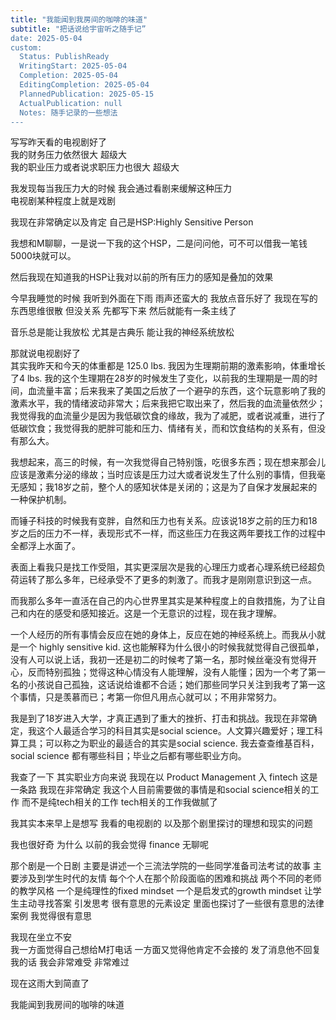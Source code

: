 ```yaml
---  
title: "我能闻到我房间的咖啡的味道"  
subtitle: "把话说给宇宙听之随手记”  
date: 2025-05-04  
custom:  
  Status: PublishReady  
  WritingStart: 2025-05-04  
  Completion: 2025-05-04  
  EditingCompletion: 2025-05-04  
  PlannedPublication: 2025-05-15  
  ActualPublication: null  
  Notes: 随手记录的一些想法  
---  
```

写写昨天看的电视剧好了   
我的财务压力依然很大 超级大   
我的职业压力或者说求职压力也很大 超级大  

我发现每当我压力大的时候 我会通过看剧来缓解这种压力   
电视剧某种程度上就是戏剧  

我现在非常确定以及肯定 自己是HSP:Highly Sensitive Person  

我想和M聊聊，一是说一下我的这个HSP，二是问问他，可不可以借我一笔钱 5000块就可以。  

然后我现在知道我的HSP让我对以前的所有压力的感知是叠加的效果  

今早我睡觉的时候 我听到外面在下雨 雨声还蛮大的 我放点音乐好了 我现在写的东西思维很散 但没关系 先都写下来 然后就能有一条主线了   

音乐总是能让我放松 尤其是古典乐 能让我的神经系统放松  

那就说电视剧好了   
其实我昨天和今天的体重都是 125.0 lbs. 我因为生理期前期的激素影响，体重增长了4 lbs. 我的这个生理期在28岁的时候发生了变化，以前我的生理期是一周的时间，血流量丰富；后来我来了美国之后放了一个避孕的东西，这个玩意影响了我的激素水平，我的情绪波动非常大；后来我把它取出来了，然后我的血流量依然少；我觉得我的血流量少是因为我低碳饮食的缘故，我为了减肥，或者说减重，进行了低碳饮食；我觉得我的肥胖可能和压力、情绪有关，而和饮食结构的关系有，但没有那么大。  

我想起来，高三的时候，有一次我觉得自己特别饿，吃很多东西；现在想来那会儿应该是激素分泌的缘故；当时应该是压力过大或者说发生了什么别的事情，但我毫无感知；我18岁之前，整个人的感知状体是关闭的；这是为了自保才发展起来的一种保护机制。   

而锤子科技的时候我有变胖，自然和压力也有关系。应该说18岁之前的压力和18岁之后的压力不一样，表现形式不一样，而这些压力在我这两年要找工作的过程中全都浮上水面了。  

表面上看我只是找工作受阻，其实更深层次是我的心理压力或者心理系统已经超负荷运转了那么多年，已经承受不了更多的刺激了。而我才是刚刚意识到这一点。  

而我那么多年一直活在自己的内心世界里其实是某种程度上的自救措施，为了让自己和内在的感受和感知接近。这是一个无意识的过程，现在我才理解。  

一个人经历的所有事情会反应在她的身体上，反应在她的神经系统上。而我从小就是一个 highly sensitive kid. 这也能解释为什么很小的时候我就觉得自己很孤单，没有人可以说上话，我初一还是初二的时候考了第一名，那时候丝毫没有觉得开心，反而特别孤独；觉得这种心情没有人能理解，没有人能懂；因为一个考了第一名的小孩说自己孤独，这话说给谁都不合适；她们那些同学只关注到我考了第一这个事情，只是羡慕而已；考第一你但凡用点心就可以；不用非常努力。  

我是到了18岁进入大学，才真正遇到了重大的挫折、打击和挑战。我现在非常确定，我这个人最适合学习的科目其实是social science。人文算兴趣爱好；理工科算工具；可以称之为职业的最适合的其实是social science. 我去查查维基百科，social science 都有哪些科目；毕业之后都有哪些职业方向。  

我查了一下 其实职业方向来说 我现在以 Product Management 入 fintech 这是一条路 我现在非常确定 我这个人目前需要做的事情是和social science相关的工作 而不是纯tech相关的工作 tech相关的工作我做腻了  

我其实本来早上是想写 我看的电视剧的 以及那个剧里探讨的理想和现实的问题   

我也很好奇 为什么 以前的我会觉得 finance 无聊呢  

那个剧是一个日剧 主要是讲述一个三流法学院的一些同学准备司法考试的故事 主要涉及到学生时代的友情 每个个人在那个阶段面临的困难和挑战 两个不同的老师的教学风格 一个是纯理性的fixed mindset 一个是启发式的growth mindset 让学生主动寻找答案 引发思考 很有意思的元素设定 里面也探讨了一些很有意思的法律案例 我觉得很有意思  

我现在坐立不安   
我一方面觉得自己想给M打电话 一方面又觉得他肯定不会接的 发了消息他不回复我的话 我会非常难受 非常难过  

现在这雨大到简直了   

我能闻到我房间的咖啡的味道  

